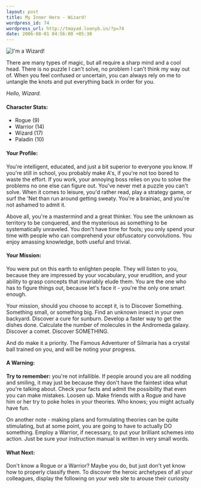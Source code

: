 ```yaml
--- 
layout: post
title: My Inner Hero - Wizard!
wordpress_id: 74
wordpress_url: http://tmayad.loonyb.in/?p=74
date: 2006-08-01 04:56:00 +05:30
---
```

<img src="http://www.howtobeahero.com/images/type/wizard.gif" alt="I'm a Wizard!">
<p>There are many types of magic, but all require a sharp mind and a cool head.  There is no puzzle I can't solve, no problem I can't think my way out of.  When you feel confused or uncertain, you can always rely on me to untangle the knots and put everything back in order for you.</p>

<em>Hello, Wizard.</em>

<h4>Character Stats:</h4>
<ul>
<li>Rogue (9)</li>
<li>Warrior (14)</li>
<li>Wizard (17)</li>
<li>Paladin (10)</li>
</ul>

<h4>Your Profile:</h4>

<p>You're intelligent, educated, and just a bit superior to everyone you know. If you're still in school, you probably make A's, if you're not too bored to waste the effort. If you work, your annoying boss relies on you to solve the problems no one else can figure out. You've never met a puzzle you can't solve. When it comes to leisure, you'd rather read, play a strategy game, or surf the 'Net than run around getting sweaty. You're a brainiac, and you're not ashamed to admit it.</p>

<p>Above all, you're a mastermind and a great thinker. You see the unknown as territory to be conquered, and the mysterious as something to be systematically unraveled. You don't have time for fools; you only spend your time with people who can comprehend your obfuscatory convolutions. You enjoy amassing knowledge, both useful and trivial.</p>

<h4>Your Mission:</h4>

<p>You were put on this earth to enlighten people. They will listen to you, because they are impressed by your vocabulary, your erudition, and your ability to grasp concepts that invariably elude them. You are the one who has to figure things out, because let's face it - you're the only one smart enough.</p>

<p>Your mission, should you choose to accept it, is to Discover Something. Something small, or something big. Find an unknown insect in your own backyard. Discover a cure for sunburn. Develop a faster way to get the dishes done. Calculate the number of molecules in the Andromeda galaxy. Discover a comet. Discover SOMETHING.</p>

<p>And do make it a priority. The Famous Adventurer of Silmaria has a crystal ball trained on you, and will be noting your progress.</p>

<h4>A Warning:</h4>

<p><strong>Try to remember:</strong> you're not infallible. If people around you are all nodding and smiling, it may just be because they don't have the faintest idea what you're talking about. Check your facts and admit the possibility that even you can make mistakes. Loosen up. Make friends with a Rogue and have him or her try to poke holes in your theories. Who knows; you might actually have fun.</p>

<p>On another note - making plans and formulating theories can be quite stimulating, but at some point, you are going to have to actually DO something. Employ a Warrior, if necessary, to put your brilliant schemes into action. Just be sure your instruction manual is written in very small words.</p>

<h4>What Next:</h4>

<p>Don't know a Rogue or a Warrior? Maybe you do, but just don't yet know how to properly classify them. To discover the heroic archetypes of all your colleagues, display the following on your web site to arouse their curiosity</p>
